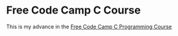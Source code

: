 <h1>Free Code Camp C Course</h1>

This is my advance in the [Free Code Camp C Programming Course](https://www.youtube.com/watch?v=KJgsSFOSQv0)

